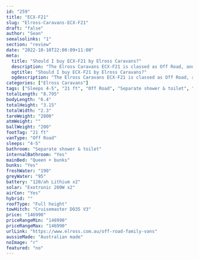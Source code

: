 ```yaml
---
id: "259"
title: "ECX-F21"
slug: "Elross-Caravans-ECX-F21"
draft: "false"
author: "Sean"
seealsolinks: "1"
section: "review"
date: "2022-10-10T22:00:09+11:00"
meta:
  title: "Should I buy ECX-F21 by Elross Caravans?"
  description: "The Elross Caravans ECX-F21 is classed as Off Road, and sleeps 4-5 people. It is Australian made and comes in at 21 ft. It generally has Separate shower & toilet."
  ogtitle: "Should I buy ECX-F21 by Elross Caravans?"
  ogdescription: "The Elross Caravans ECX-F21 is classed as Off Road, and sleeps 4-5 people. It is Australian made and comes in at 21 ft. It generally has Separate shower & toilet."
categories: ["Elross Caravans"]
tags: ["Sleeps 4-5", "21 ft", "Off Road", "Separate shower & toilet", "Full height", "Over 100k", "Australian made"]
totalLength: "8.795"
bodyLength: "6.4"
totalHeight: "3.15"
totalWidth: "2.3"
tareWeight: "2800"
atmWeight: ""
ballWeight: "200"
footTag: "21 ft"
vanType: "Off Road"
sleeps: "4-5"
bathroom: "Separate shower & toilet"
internalBathroom: "Yes"
mainBed: "Queen + bunks"
bunks: "Yes"
freshWater: "190"
greyWater: "95"
battery: "120/ah Lithium x2"
solar: "Exotronic 200W x2"
airCon: "Yes"
hybrid: ""
roofType: "Full height"
towHitch: "Cruisemaster DO35 V3"
price: "146990"
priceRangeMin: "146990"
priceRangeMax: "146990"
urlLink: "https://www.elross.com.au/off-road-family-vans"
aussieMade: "Australian made"
noImage: "r"
featured: "no"
---
```

